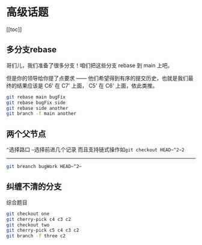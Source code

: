 


# 高级话题
[[toc]]
## 多分支rebase
哥们儿，我们准备了很多分支！咱们把这些分支 rebase 到 main 上吧。

但是你的领导给你提了点要求 —— 他们希望得到有序的提交历史，也就是我们最终的结果应该是 C6' 在 C7' 上面， C5' 在 C6' 上面，依此类推。
```bash
git rebase main bugFix
git rebase bugFix side
git rebase side another
git branch -f main another
```
## 两个父节点
`^`选择路口 `~`选择前进几个记录
而且支持链式操作如`git checkout HEAD~^2~2`
***
```bash
git breanch bugWork HEAD~^2~
```
## 纠缠不清的分支
综合题目
```bash
git checkout one
git cherry-pick c4 c3 c2
git checkout two
git cherry-pick c5 c4 c3 c2
git branch -f three c2
```